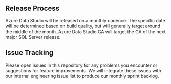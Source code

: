## Release Process
Azure Data Studio will be released on a monthly cadence. The specific date will be determined based on build quality, but will generally target around the middle of the month. Azure Data Studio GA will target the GA of the next major SQL Server release.

## Issue Tracking
Please open issues in this repository for any problems you encounter or suggestions for feature improvements. We will integrate these issues with our internal engineering issue list to produce our monthly sprint backlog.

